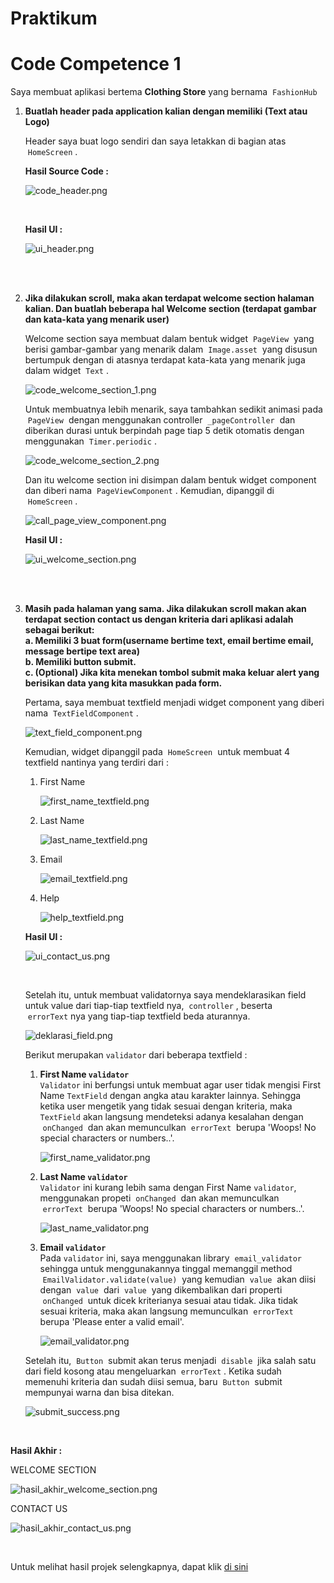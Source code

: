 # Praktikum

# Code Competence 1

Saya membuat aplikasi bertema **Clothing Store** yang bernama &nbsp;`FashionHub`

1. **Buatlah header pada application kalian dengan memiliki (Text atau Logo)**

    Header saya buat logo sendiri dan saya letakkan di bagian atas &nbsp;`HomeScreen`&nbsp;.

    **Hasil Source Code :**
    
    ![code_header.png](screenshot/code_header.png "Source Code Header")

    <br>

    **Hasil UI :**

    ![ui_header.png](screenshot/ui_header.png "UI Header")

    <br><br>

2. **Jika dilakukan scroll, maka akan terdapat welcome section halaman kalian. Dan buatlah beberapa hal
Welcome section (terdapat gambar dan kata-kata yang menarik user)**

    Welcome section saya membuat dalam bentuk widget &nbsp;`PageView`&nbsp; yang berisi gambar-gambar yang menarik dalam &nbsp;`Image.asset`&nbsp; yang disusun bertumpuk dengan di atasnya terdapat kata-kata yang menarik juga dalam widget &nbsp;`Text`&nbsp;.

    ![code_welcome_section_1.png](screenshot/code_welcome_section_1.png)

    Untuk membuatnya lebih menarik, saya tambahkan sedikit animasi pada &nbsp;`PageView`&nbsp; dengan menggunakan controller &nbsp;`_pageController`&nbsp; dan diberikan durasi untuk berpindah page tiap 5 detik otomatis dengan menggunakan &nbsp;`Timer.periodic`&nbsp;.

    ![code_welcome_section_2.png](screenshot/code_welcome_section_2.png)

    Dan itu welcome section ini disimpan dalam bentuk widget component dan diberi nama &nbsp;`PageViewComponent`&nbsp;. Kemudian, dipanggil di &nbsp;`HomeScreen`&nbsp;.

    ![call_page_view_component.png](screenshot/call_widget_welcome_section_in_home_screen.png)

    **Hasil UI :**

    ![ui_welcome_section.png](screenshot/ui_welcome_section.png "UI Welcome Section 'PageViewComponent'")

    <br><br>

3. **Masih pada halaman yang sama. Jika dilakukan scroll makan akan terdapat section contact us dengan kriteria dari aplikasi adalah sebagai berikut:  
a. Memiliki 3 buat form(username bertime text, email bertime email, message bertipe text area)  
b. Memiliki button submit.  
c. (Optional) Jika kita menekan tombol submit maka keluar alert yang berisikan data yang kita masukkan pada form.**

    Pertama, saya membuat textfield menjadi widget component yang diberi nama &nbsp;`TextFieldComponent`&nbsp;.

    ![text_field_component.png](screenshot/text_field_component.png "TextFieldComponent widget")

    Kemudian, widget dipanggil pada &nbsp;`HomeScreen`&nbsp; untuk membuat 4 textfield nantinya yang terdiri dari :

    1. First Name

       ![first_name_textfield.png](screenshot/first_name_textfield.png "First Name TextField")

    2. Last Name

       ![last_name_textfield.png](screenshot/last_name_textfield.png "Last Name TextField")

    3. Email 

       ![email_textfield.png](screenshot/email_text_field.png "Email Text Field")

    4. Help
   
       ![help_textfield.png](screenshot/help_text_field.png "Help Text Field")

    **Hasil UI :**

    ![ui_contact_us.png](screenshot/ui_contact_us.png "UI Contact Us")

    <br>

    Setelah itu, untuk membuat validatornya saya mendeklarasikan field untuk value dari tiap-tiap textfield nya, &nbsp;`controller`&nbsp;, beserta &nbsp;`errorText`&nbsp;nya yang tiap-tiap textfield beda aturannya. 

    ![deklarasi_field.png](screenshot/deklarasi_field_value_controller.png "Deklarasi field dan controller")

    Berikut merupakan `validator` dari beberapa textfield :  
    1. **First Name `validator`**  
       `Validator` ini berfungsi untuk membuat agar user tidak mengisi First Name `TextField` dengan angka atau karakter lainnya. Sehingga ketika user mengetik yang tidak sesuai dengan kriteria, maka `TextField` akan langsung mendeteksi adanya kesalahan dengan &nbsp;`onChanged`&nbsp; dan akan memunculkan &nbsp;`errorText`&nbsp; berupa 'Woops! No special characters or numbers..'.

       ![first_name_validator.png](screenshot/first_name_validator.png "First Name Validator")

    2. **Last Name `validator`**  
       `Validator` ini kurang lebih sama dengan First Name `validator`, menggunakan propeti &nbsp;`onChanged`&nbsp; dan akan memunculkan &nbsp;`errorText`&nbsp; berupa 'Woops! No special characters or numbers..'.

       ![last_name_validator.png](screenshot/last_name_validator.png "Last Name Validator")

    3. **Email `validator`**  
       Pada `validator` ini, saya menggunakan library &nbsp;`email_validator`&nbsp; sehingga untuk menggunakannya tinggal memanggil method &nbsp;`EmailValidator.validate(value)`&nbsp; yang kemudian &nbsp;`value`&nbsp; akan diisi dengan &nbsp;`value`&nbsp; dari &nbsp;`value`&nbsp; yang dikembalikan dari properti &nbsp;`onChanged`&nbsp; untuk dicek kriterianya sesuai atau tidak. Jika tidak sesuai kriteria, maka akan langsung memunculkan &nbsp;`errorText`&nbsp; berupa 'Please enter a valid email'.

       ![email_validator.png](screenshot/email_validator.png "Email Validator")

    Setelah itu, &nbsp;`Button`&nbsp; submit akan terus menjadi &nbsp;`disable`&nbsp; jika salah satu dari field kosong atau mengeluarkan &nbsp;`errorText`&nbsp;. Ketika sudah memenuhi kriteria dan sudah diisi semua, baru &nbsp;`Button`&nbsp; submit mempunyai warna dan bisa ditekan.
    
    ![submit_success.png](screenshot/submit_success.png "Button submit success")

<br>

**Hasil Akhir :**  

WELCOME SECTION

![hasil_akhir_welcome_section.png](screenshot/hasil_akhir1.png "Hasil Akhir Welcome Section")

CONTACT US

![hasil_akhir_contact_us.png](screenshot/hasil_akhir2.png "Hasil Akhir Contact Us")

<br>

Untuk melihat hasil projek selengkapnya, dapat klik [di sini](https://github.com/aryaptradji/flutter_Muhammad-Aryaputra-Adji/tree/master/Minggu-5/Weekly1/project)

       
